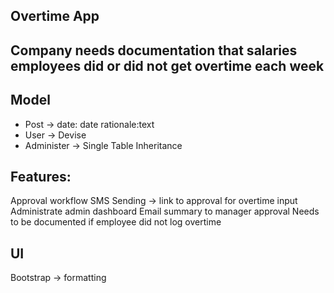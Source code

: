 ## Overtime App

## Company needs documentation that salaries employees did or did not get overtime each week

## Model
- Post -> date: date rationale:text
- User -> Devise
- Administer -> Single Table Inheritance

## Features:
Approval workflow
SMS Sending -> link to approval for overtime input
Administrate admin dashboard
Email summary to manager approval
Needs to be documented if employee did not log overtime

## UI
Bootstrap -> formatting
